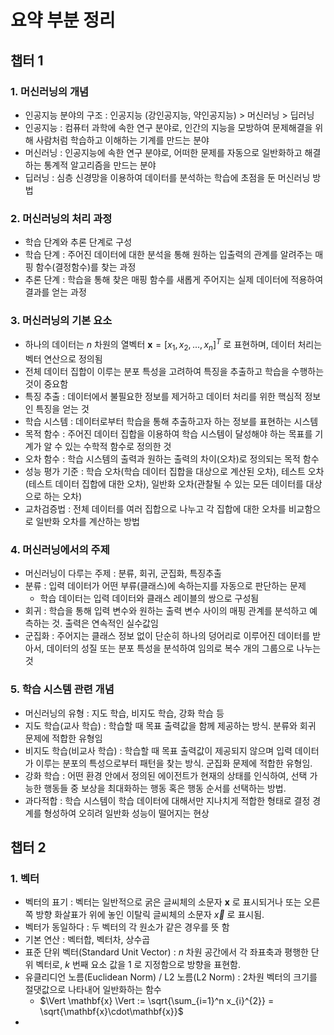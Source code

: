 # 요약 부분 정리
## 챕터 1

### 1. 머신러닝의 개념
- 인공지능 분야의 구조 : 인공지능 (강인공지능, 약인공지능) > 머신러닝 > 딥러닝
- 인공지능 : 컴퓨터 과학에 속한 연구 분야로, 인간의 지능을 모방하여 문제해결을 위해 사람처럼 학습하고 이해하는 기계를 만드는 분야
- 머신러닝 : 인공지능에 속한 연구 분야로, 어떠한 문제를 자동으로 일반화하고 해결하는 통계적 알고리즘을 만드는 분야
- 딥러닝 : 심층 신경망을 이용하여 데이터를 분석하는 학습에 초점을 둔 머신러닝 방법

### 2. 머신러닝의 처리 과정
- 학습 단계와 추론 단계로 구성
- 학습 단계 : 주어진 데이터에 대한 분석을 통해 원하는 입출력의 관계를 알려주는 매핑 함수(결정함수)를 찾는 과정
- 추론 단계 : 학습을 통해 찾은 매핑 함수를 새롭게 주어지는 실제 데이터에 적용하여 결과를 얻는 과정

### 3. 머신러닝의 기본 요소
- 하나의 데이터는 $n$ 차원의 열벡터 $\textbf{x} = [x_1, x_2, ..., x_n]^T$ 로 표현하며, 데이터 처리는 벡터 연산으로 정의됨
- 전체 데이터 집합이 이루는 분포 특성을 고려하여 특징을 추출하고 학습을 수행하는 것이 중요함
- 특징 추출 : 데이터에서 불필요한 정보를 제거하고 데이터 처리를 위한 핵심적 정보인 특징을 얻는 것
- 학습 시스템 : 데이터로부터 학습을 통해 추출하고자 하는 정보를 표현하는 시스템
- 목적 함수 : 주어진 데이터 집합을 이용하여 학습 시스템이 달성해야 하는 목표를 기계가 알 수 있는 수학적 함수로 정의한 것
- 오차 함수 : 학습 시스템의 출력과 원하는 출력의 차이(오차)로 정의되는 목적 함수
- 성능 평가 기준 : 학습 오차(학습 데이터 집합을 대상으로 계산된 오차), 테스트 오차(테스트 데이터 집합에 대한 오차), 일반화 오차(관찰될 수 있는 모든 데이터를 대상으로 하는 오차)
- 교차검증법 : 전체 데이터를 여러 집합으로 나누고 각 집합에 대한 오차를 비교함으로 일반화 오차를 계산하는 방법

### 4. 머신러닝에서의 주제
- 머신러닝이 다루는 주제 : 분류, 회귀, 군집화, 특징추출
- 분류 : 입력 데이터가 어떤 부류(클래스)에 속하는지를 자동으로 판단하는 문제
	- 학습 데이터는 입력 데이터와 클래스 레이블의 쌍으로 구성됨
- 회귀 : 학습을 통해 입력 변수와 원하는 출력 변수 사이의 매핑 관계를 분석하고 예측하는 것. 출력은 연속적인 실수값임
- 군집화 : 주어지는 클래스 정보 없이 단순히 하나의 덩어리로 이루어진 데이터를 받아서, 데이터의 성질 또는 분포 특성을 분석하여 임의로 복수 개의 그룹으로 나누는 것

### 5. 학습 시스템 관련 개념
- 머신러닝의 유형 : 지도 학습, 비지도 학습, 강화 학습 등
- 지도 학습(교사 학습) : 학습할 때 목표 출력값을 함께 제공하는 방식. 분류와 회귀 문제에 적합한 유형임
- 비지도 학습(비교사 학습) : 학습할 때 목표 출력값이 제공되지 않으며 입력 데이터가 이루는 분포의 특성으로부터 패턴을 찾는 방식. 군집화 문제에 적합한 유형임.
- 강화 학습 : 어떤 환경 안에서 정의된 에이전트가 현재의 상태를 인식하여, 선택 가능한 행동들 중 보상을 최대화하는 행동 혹은 행동 순서를 선택하는 방법.
- 과다적합 : 학습 시스템이 학습 데이터에 대해서만 지나치게 적합한 형태로 결정 경계를 형성하여 오히려 일반화 성능이 떨어지는 현상

## 챕터 2
### 1. 벡터
- 벡터의 표기 : 벡터는 일반적으로 굵은 글씨체의 소문자 $\mathbf{x}$ 로 표시되거나 또는 오른쪽 방향 화살표가 위에 놓인 이탈릭 글씨체의 소문자 $\vec{x}$ 로 표시됨.
- 벡터가 동일하다 : 두 벡터의 각 원소가 같은 경우를 뜻 함
- 기본 연산 : 벡터합, 벡터차, 상수곱
- 표준 단위 벡터(Standard Unit Vector) : $n$ 차원 공간에서 각 좌표축과 평행한 단위 벡터로, $k$ 번째 요소 값을 $1$ 로 지정함으로 방향을 표현함.
- 유클리디언 노름(Euclidean Norm) / L2 노름(L2 Norm) : 2차원 벡터의 크기를 절댓값으로 나타내어 일반화하는 함수
	- $\Vert \mathbf{x} \Vert := \sqrt{\sum_{i=1}^n x_{i}^{2}} = \sqrt{\mathbf{x}\cdot\mathbf{x}}$
- 